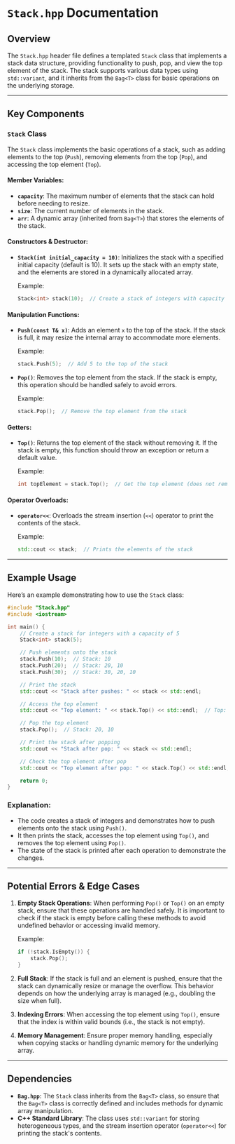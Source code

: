 # `Stack.hpp` Documentation

## Overview

The `Stack.hpp` header file defines a templated `Stack` class that implements a stack data structure, providing functionality to push, pop, and view the top element of the stack. The stack supports various data types using `std::variant`, and it inherits from the `Bag<T>` class for basic operations on the underlying storage.

---

## Key Components

### `Stack` Class

The `Stack` class implements the basic operations of a stack, such as adding elements to the top (`Push`), removing elements from the top (`Pop`), and accessing the top element (`Top`).

#### Member Variables:
- **`capacity`**: The maximum number of elements that the stack can hold before needing to resize.
- **`size`**: The current number of elements in the stack.
- **`arr`**: A dynamic array (inherited from `Bag<T>`) that stores the elements of the stack.

#### Constructors & Destructor:
- **`Stack(int initial_capacity = 10)`**: Initializes the stack with a specified initial capacity (default is 10). It sets up the stack with an empty state, and the elements are stored in a dynamically allocated array.
  
  Example:
  ```cpp
  Stack<int> stack(10);  // Create a stack of integers with capacity 10
  ```

#### Manipulation Functions:
- **`Push(const T& x)`**: Adds an element `x` to the top of the stack. If the stack is full, it may resize the internal array to accommodate more elements.

  Example:
  ```cpp
  stack.Push(5);  // Add 5 to the top of the stack
  ```

- **`Pop()`**: Removes the top element from the stack. If the stack is empty, this operation should be handled safely to avoid errors.

  Example:
  ```cpp
  stack.Pop();  // Remove the top element from the stack
  ```

#### Getters:
- **`Top()`**: Returns the top element of the stack without removing it. If the stack is empty, this function should throw an exception or return a default value.

  Example:
  ```cpp
  int topElement = stack.Top();  // Get the top element (does not remove it)
  ```

#### Operator Overloads:
- **`operator<<`**: Overloads the stream insertion (`<<`) operator to print the contents of the stack.

  Example:
  ```cpp
  std::cout << stack;  // Prints the elements of the stack
  ```

---

## Example Usage

Here’s an example demonstrating how to use the `Stack` class:

```cpp
#include "Stack.hpp"
#include <iostream>

int main() {
    // Create a stack for integers with a capacity of 5
    Stack<int> stack(5);

    // Push elements onto the stack
    stack.Push(10);  // Stack: 10
    stack.Push(20);  // Stack: 20, 10
    stack.Push(30);  // Stack: 30, 20, 10

    // Print the stack
    std::cout << "Stack after pushes: " << stack << std::endl;

    // Access the top element
    std::cout << "Top element: " << stack.Top() << std::endl;  // Top: 30

    // Pop the top element
    stack.Pop();  // Stack: 20, 10

    // Print the stack after popping
    std::cout << "Stack after pop: " << stack << std::endl;

    // Check the top element after pop
    std::cout << "Top element after pop: " << stack.Top() << std::endl;  // Top: 20

    return 0;
}
```

### Explanation:
- The code creates a stack of integers and demonstrates how to push elements onto the stack using `Push()`.
- It then prints the stack, accesses the top element using `Top()`, and removes the top element using `Pop()`.
- The state of the stack is printed after each operation to demonstrate the changes.

---

## Potential Errors & Edge Cases

1. **Empty Stack Operations**: When performing `Pop()` or `Top()` on an empty stack, ensure that these operations are handled safely. It is important to check if the stack is empty before calling these methods to avoid undefined behavior or accessing invalid memory.

   Example:
   ```cpp
   if (!stack.IsEmpty()) {
       stack.Pop();
   }
   ```

2. **Full Stack**: If the stack is full and an element is pushed, ensure that the stack can dynamically resize or manage the overflow. This behavior depends on how the underlying array is managed (e.g., doubling the size when full).

3. **Indexing Errors**: When accessing the top element using `Top()`, ensure that the index is within valid bounds (i.e., the stack is not empty).

4. **Memory Management**: Ensure proper memory handling, especially when copying stacks or handling dynamic memory for the underlying array.

---

## Dependencies

- **`Bag.hpp`**: The `Stack` class inherits from the `Bag<T>` class, so ensure that the `Bag<T>` class is correctly defined and includes methods for dynamic array manipulation.
- **C++ Standard Library**: The class uses `std::variant` for storing heterogeneous types, and the stream insertion operator (`operator<<`) for printing the stack's contents.
